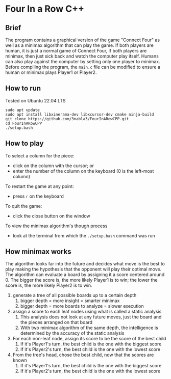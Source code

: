 # Four In a Row C++

## Brief
The program contains a graphical version of the game "Connect Four" as well as a
minimax algorithm that can play the game. If both players are
human, it is just a normal game of Connect Four, if both players are minimax, then
just sick back and watch the computer play itself. Humans can also play against the 
computer by setting only one player to minimax. Before compiling the program, 
the `main.c` file can be modified to ensure a human or minimax plays Player1 or Player2.

## How to run
Tested on Ubuntu 22.04 LTS
```
sudo apt update
sudo apt install libxinerama-dev libxcursor-dev cmake ninja-build
git clone https://github.com/3nabla3/FourInARowCPP.git
cd FourInARowCPP
./setup.bash
```

## How to play
To select a column for the piece:
* click on the column with the cursor; or
* enter the number of the column on the keyboard (0 is the left-most column)

To restart the game at any point:
* press `r` on the keyboard

To quit the game:
* click the close button on the window

To view the minimax algorithm's though process
* look at the terminal from which the `./setup.bash` command was run


## How minimax works
The algorithm looks far into the future and decides what move is the best to play
making the hypothesis that the opponent will play their optimal move. The algorithm can
evaluate a board by assigning it a score centered around 0. The bigger the score is, 
the more likely Player1 is to win; the lower the score is, the more likely Player2 is
to win.

1) generate a tree of all possible boards up to a certain depth
   1) bigger depth = more insight = smarter minimax
   2) bigger depth = more boards to analyze = slower execution
2) assign a score to each leaf nodes using what is called a static analysis
   1) This analysis does not look at any future moves, just the board and the 
   pieces arranged on that board
   2) With two minimax algorithm of the same depth, the intelligence is determined
   by the accuracy of the static analysis
3) For each non-leaf node, assign its score to be the score of the best child
   1) If it's Player1's turn, the best child is the one with the biggest score
   2) If it's Player2's turn, the best child is the one with the lowest score
4) From the tree's head, chose the best child, now that the scores are known
   1) If it's Player1's turn, the best child is the one with the biggest score
   2) If it's Player2's turn, the best child is the one with the lowest score
